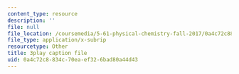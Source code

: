 ```yaml
---
content_type: resource
description: ''
file: null
file_location: /coursemedia/5-61-physical-chemistry-fall-2017/0a4c72c8834c70eaef326bad80a44d43_XxRjzphItU0.srt
file_type: application/x-subrip
resourcetype: Other
title: 3play caption file
uid: 0a4c72c8-834c-70ea-ef32-6bad80a44d43
---
```

